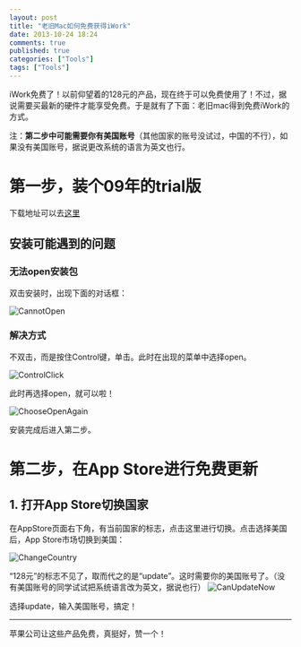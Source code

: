 ```yaml
---
layout: post
title: "老旧Mac如何免费获得iWork"
date: 2013-10-24 18:24
comments: true
published: true
categories: ["Tools"]
tags: ["Tools"]
---
```

iWork免费了！以前仰望着的128元的产品，现在终于可以免费使用了！不过，据说需要买最新的硬件才能享受免费。于是就有了下面：老旧mac得到免费iWork的方式。

注：**第二步中可能需要你有美国账号**（其他国家的账号没试过，中国的不行），如果没有美国账号，据说更改系统的语言为英文也行。

# 第一步，装个09年的trial版

下载地址可以去[这里](http://pan.baidu.com/s/1cLWWT)

## 安装可能遇到的问题

### 无法open安装包

双击安装时，出现下面的对话框：

![CannotOpen](http://bigbelldev.com/images/tools/iWorkFree/CannotOpen.png)

### 解决方式

不双击，而是按住Control键，单击。此时在出现的菜单中选择open。

![ControlClick](http://bigbelldev.com/images/tools/iWorkFree/ControlClick.png)

此时再选择open，就可以啦！

![ChooseOpenAgain](http://bigbelldev.com/images/tools/iWorkFree/ChooseOpenAgain.png)

安装完成后进入第二步。

# 第二步，在App Store进行免费更新

## 1. 打开App Store切换国家

在AppStore页面右下角，有当前国家的标志，点击这里进行切换。点击选择美国后，App
Store市场切换到美国：

![ChangeCountry](http://bigbelldev.com/images/tools/iWorkFree/ChangeCountry.png)

“128元”的标志不见了，取而代之的是“update”。这时需要你的美国账号了。（没有美国账号的同学试试把系统语言改为英文，据说也行）
![CanUpdateNow](http://bigbelldev.com/images/tools/iWorkFree/CanUpdateNow.png)

选择update，输入美国账号，搞定！

------------------------------------------------------------------------

苹果公司让这些产品免费，真挺好，赞一个！


